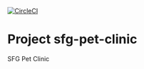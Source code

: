 [![CircleCI](https://circleci.com/gh/MHTabak/sfg-pet-clinic.svg?style=svg)](https://circleci.com/gh/MHTabak/sfg-pet-clinic)

# Project sfg-pet-clinic
SFG Pet Clinic

